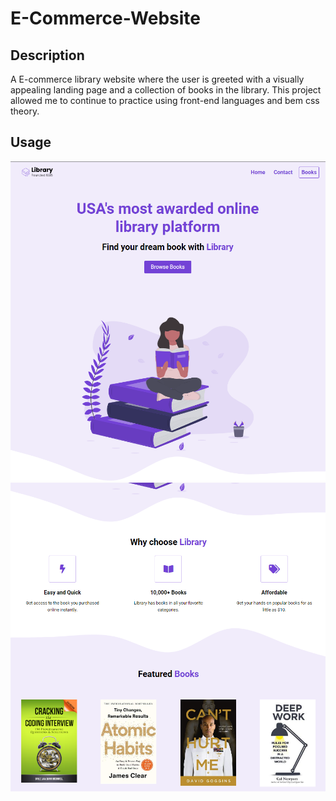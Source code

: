 # E-Commerce-Website

## Description

A E-commerce library website where the user is greeted with a visually appealing landing page and a collection of books in the library. This project allowed me to continue to practice using front-end languages and bem css theory. 

## Usage
![alt text](assets/ss1.png)
![alt text](assets/ss2.png)